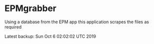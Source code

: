 # EPMgrabber
Using a database from the EPM app this application scrapes the files as required


Latest backup: Sun Oct 6 02:02:02 UTC 2019
